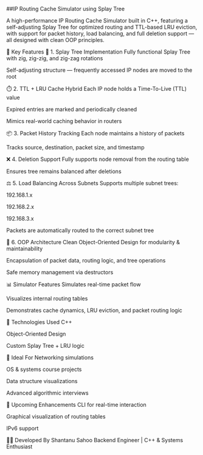 ##IP Routing Cache Simulator using Splay Tree

A high-performance IP Routing Cache Simulator built in C++, featuring a self-adjusting Splay Tree for optimized routing and TTL-based LRU eviction, with support for packet history, load balancing, and full deletion support — all designed with clean OOP principles.

🚀 Key Features
🌳 1. Splay Tree Implementation
Fully functional Splay Tree with zig, zig-zig, and zig-zag rotations

Self-adjusting structure — frequently accessed IP nodes are moved to the root

⏱️ 2. TTL + LRU Cache Hybrid
Each IP node holds a Time-To-Live (TTL) value

Expired entries are marked and periodically cleaned

Mimics real-world caching behavior in routers

📦 3. Packet History Tracking
Each node maintains a history of packets

Tracks source, destination, packet size, and timestamp

❌ 4. Deletion Support
Fully supports node removal from the routing table

Ensures tree remains balanced after deletions

⚖️ 5. Load Balancing Across Subnets
Supports multiple subnet trees:

192.168.1.x

192.168.2.x

192.168.3.x

Packets are automatically routed to the correct subnet tree

🧱 6. OOP Architecture
Clean Object-Oriented Design for modularity & maintainability

Encapsulation of packet data, routing logic, and tree operations

Safe memory management via destructors

📊 Simulator Features
Simulates real-time packet flow

Visualizes internal routing tables

Demonstrates cache dynamics, LRU eviction, and packet routing logic

🔧 Technologies Used
C++

Object-Oriented Design

Custom Splay Tree + LRU logic

📂 Ideal For
Networking simulations

OS & systems course projects

Data structure visualizations

Advanced algorithmic interviews

📌 Upcoming Enhancements
CLI for real-time interaction

Graphical visualization of routing tables

IPv6 support

👨‍💻 Developed By
Shantanu Sahoo
Backend Engineer | C++ & Systems Enthusiast
